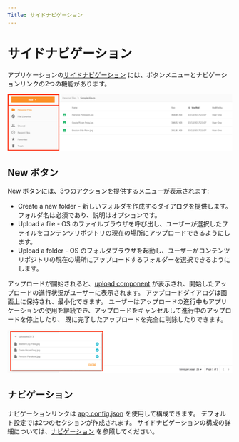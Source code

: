 ```yaml
---
Title: サイドナビゲーション
---
```


# サイドナビゲーション

アプリケーションの[サイドナビゲーション](../../src/app/components/sidenav) には、ボタンメニューとナビゲーションリンクの2つの機能があります。

![サイドナビゲーション](../images/side-nav.png)

## New ボタン

New ボタンには、3つのアクションを提供するメニューが表示されます:

- Create a new folder - 新しいフォルダを作成するダイアログを提供します。フォルダ名は必須であり、説明はオプションです。
- Upload a file - OS のファイルブラウザを呼び出し、ユーザーが選択したファイルをコンテンツリポジトリの現在の場所にアップロードできるようにします。
- Upload a folder - OS のフォルダブラウザを起動し、ユーザーがコンテンツリポジトリの現在の場所にアップロードするフォルダーを選択できるようにします。

アップロードが開始されると、[upload component](https://www.alfresco.com/abn/adf/docs/content-services/components/file-uploading-dialog.component/) が表示され、開始したアップロードの進行状況がユーザーに表示されます。
アップロードダイアログは画面上に保持され、最小化できます。
ユーザーはアップロードの進行中もアプリケーションの使用を継続でき、アップロードをキャンセルして進行中のアップロードを停止したり、
既に完了したアップロードを完全に削除したりできます。

![アップローダー](../images/uploader.png)

## ナビゲーション

ナビゲーションリンクは [app.config.json](../../src/app.config.json) を使用して構成できます。
デフォルト設定では2つのセクションが作成されます。
サイドナビゲーションの構成の詳細については、[ナビゲーション](/getting-started/navigation) を参照してください。
